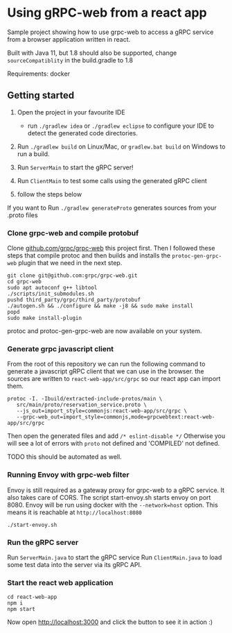 # Using gRPC-web from a react app 

Sample project showing how to use grpc-web to access a gRPC service from
a browser application written in react. 

Built with Java 11, but 1.8 should also be supported, change `sourceCompatiblity` in the build.gradle to 1.8

Requirements: docker

## Getting started

1. Open the project in your favourite IDE 
     * run `./gradlew idea` or `./gradlew eclipse` to configure your IDE to detect the generated code directories.
     
1. Run `./gradlew build`   on Linux/Mac,  or `gradlew.bat build` on Windows to run a build.

1. Run `ServerMain` to start the gRPC server!

1. Run `ClientMain` to test some calls using the generated gRPC client

1. follow the steps below 

If you want to Run `./gradlew generateProto` generates sources from your .proto files  

### Clone grpc-web and compile protobuf

Clone [github.com/grpc/grpc-web](https://github.com/grpc/grpc-web) this project first.
Then I followed these steps that compile protoc and then builds and 
installs the `protoc-gen-grpc-web` plugin that we need in the next step.

    git clone git@github.com:grpc/grpc-web.git
    cd grpc-web
    sudo apt autoconf g++ libtool
    ./scripts/init_submodules.sh
    pushd third_party/grpc/third_party/protobuf
    ./autogen.sh && ./configure && make -j8 && sudo make install
    popd
    sudo make install-plugin

protoc and protoc-gen-grpc-web are now available on your system.


### Generate grpc javascript client 

From the root of this repository we can run the following command to 
generate a javascript gRPC client that we can use in the browser. 
the sources are written to `react-web-app/src/grpc` so our react app
can import them.

 ```
 protoc -I. -Ibuild/extracted-include-protos/main \
    src/main/proto/reservation_service.proto \
    --js_out=import_style=commonjs:react-web-app/src/grpc \
    --grpc-web_out=import_style=commonjs,mode=grpcwebtext:react-web-app/src/grpc
 ```
    
Then open the generated files and add `/* eslint-disable */` 
Otherwise you will see a lot of errors with `proto` not defined and 'COMPILED' not defined.

TODO this should be automated as well.

### Running Envoy with grpc-web filter

Envoy is still required as a gateway proxy for grpc-web to a gRPC service. It also 
takes care of CORS. The script start-envoy.sh starts envoy on port 8080. Envoy will 
be run using docker with the `--network=host` option. This means it is reachable at 
`http://localhost:8080` 

    ./start-envoy.sh
    
### Run the gRPC server

Run `ServerMain.java` to start the gRPC service
Run `ClientMain.java` to load some test data into the server via its gRPC API.

### Start the react web application

    cd react-web-app
    npm i
    npm start
    
Now open [http://localhost:3000](http://localhost:3000) and click the button to see it in action :)
